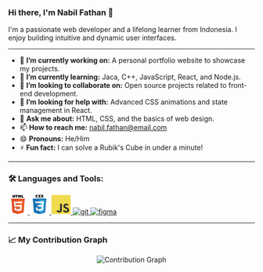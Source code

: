### Hi there, I'm Nabil Fathan 👋

I'm a passionate web developer and a lifelong learner from Indonesia. I enjoy building intuitive and dynamic user interfaces.

---

- 🔭 **I’m currently working on:** A personal portfolio website to showcase my projects.
- 🌱 **I’m currently learning:** Jaca, C++, JavaScript, React, and Node.js.
- 👯 **I’m looking to collaborate on:** Open source projects related to front-end development.
- 🤔 **I’m looking for help with:** Advanced CSS animations and state management in React.
- 💬 **Ask me about:** HTML, CSS, and the basics of web design.
- 📫 **How to reach me:** [nabil.fathan@email.com](mailto:nabil.fathan@email.com)
- 😄 **Pronouns:** He/Him
- ⚡ **Fun fact:** I can solve a Rubik's Cube in under a minute!

---

### 🛠️ Languages and Tools:
<p align="left">
  <a href="https://www.w3.org/html/" target="_blank" rel="noreferrer"> <img src="https://raw.githubusercontent.com/devicons/devicon/master/icons/html5/html5-original-wordmark.svg" alt="html5" width="40" height="40"/> </a>
  <a href="https://www.w3schools.com/css/" target="_blank" rel="noreferrer"> <img src="https://raw.githubusercontent.com/devicons/devicon/master/icons/css3/css3-original-wordmark.svg" alt="css3" width="40" height="40"/> </a>
  <a href="https://developer.mozilla.org/en-US/docs/Web/JavaScript" target="_blank" rel="noreferrer"> <img src="https://raw.githubusercontent.com/devicons/devicon/master/icons/javascript/javascript-original.svg" alt="javascript" width="40" height="40"/> </a>
  <a href="https://git-scm.com/" target="_blank" rel="noreferrer"> <img src="https://www.vectorlogo.zone/logos/git-scm/git-scm-icon.svg" alt="git" width="40" height="40"/> </a>
  <a href="https://www.figma.com/" target="_blank" rel="noreferrer"> <img src="https://www.vectorlogo.zone/logos/figma/figma-icon.svg" alt="figma" width="40" height="40"/> </a>
</p>

---

### 📈 My Contribution Graph
<p align="center">
  <img src="https://github-readme-activity-graph.vercel.app/graph?username=nabilfathan&theme=react-dark&hide_border=true&area=true" alt="Contribution Graph" />
</p>
